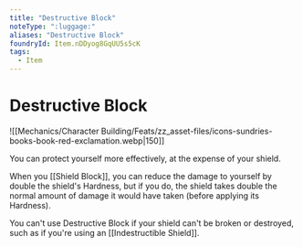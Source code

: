 ```yaml
---
title: "Destructive Block"
noteType: ":luggage:"
aliases: "Destructive Block"
foundryId: Item.nDDyog8GqUU5s5cK
tags:
  - Item
---
```


# Destructive Block
![[Mechanics/Character Building/Feats/zz_asset-files/icons-sundries-books-book-red-exclamation.webp|150]]

You can protect yourself more effectively, at the expense of your shield.

When you [[Shield Block]], you can reduce the damage to yourself by double the shield's Hardness, but if you do, the shield takes double the normal amount of damage it would have taken (before applying its Hardness).

You can't use Destructive Block if your shield can't be broken or destroyed, such as if you're using an [[Indestructible Shield]].
